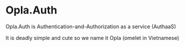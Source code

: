 # Opla.Auth

Opla.Auth is Authentication-and-Authorization as a service (AuthaaS)

It is deadly simple and cute so we name it Opla (omelet in Vietnamese)
